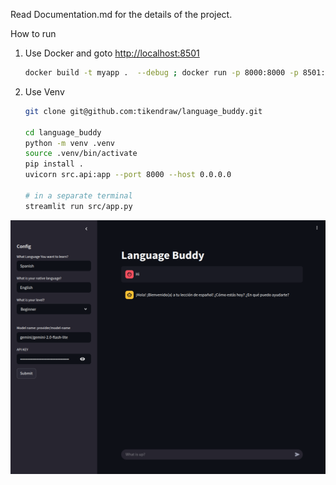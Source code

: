 
Read Documentation.md for the details of the project.



How to run
1. Use Docker and goto [http://localhost:8501](http://localhost:8501)

    ```bash
    docker build -t myapp .  --debug ; docker run -p 8000:8000 -p 8501:8501 myapp
    ```

2. Use Venv
    ```bash
    git clone git@github.com:tikendraw/language_buddy.git

    cd language_buddy
    python -m venv .venv
    source .venv/bin/activate
    pip install .
    uvicorn src.api:app --port 8000 --host 0.0.0.0 

    # in a separate terminal
    streamlit run src/app.py
    
    ```

![Screenshot](./images/screenshot.png)